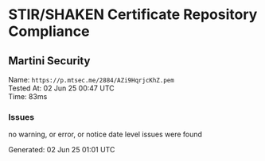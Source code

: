 # STIR/SHAKEN Certificate Repository Compliance

## Martini Security

Name: `https://p.mtsec.me/2884/AZi9HqrjcKhZ.pem`\
Tested At: 02 Jun 25 00:47 UTC\
Time: 83ms

### Issues

no warning, or error, or notice date level issues were found

Generated: 02 Jun 25 01:01 UTC